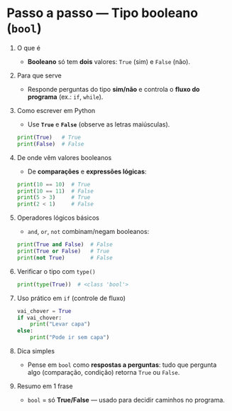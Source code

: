 # Passo a passo — Tipo booleano (`bool`)

1. O que é

   * **Booleano** só tem **dois** valores: `True` (sim) e `False` (não).

2. Para que serve

   * Responde perguntas do tipo **sim/não** e controla o **fluxo do programa** (ex.: `if`, `while`).

3. Como escrever em Python

   * Use **`True`** e **`False`** (observe as letras maiúsculas).

   ```python
   print(True)   # True
   print(False)  # False
   ```

4. De onde vêm valores booleanos

   * De **comparações** e **expressões lógicas**:

   ```python
   print(10 == 10)  # True
   print(10 == 11)  # False
   print(5 > 3)     # True
   print(2 < 1)     # False
   ```

5. Operadores lógicos básicos

   * `and`, `or`, `not` combinam/negam booleanos:

   ```python
   print(True and False)  # False
   print(True or False)   # True
   print(not True)        # False
   ```

6. Verificar o tipo com `type()`

   ```python
   print(type(True))  # <class 'bool'>
   ```

7. Uso prático em `if` (controle de fluxo)

   ```python
   vai_chover = True
   if vai_chover:
       print("Levar capa")
   else:
       print("Pode ir sem capa")
   ```

8. Dica simples

   * Pense em `bool` como **respostas a perguntas**: tudo que pergunta algo (comparação, condição) retorna `True` ou `False`.

9. Resumo em 1 frase

   * `bool` = só **True/False** — usado para decidir caminhos no programa.
